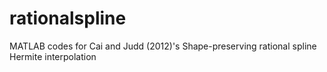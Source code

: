 # rationalspline
MATLAB codes for Cai and Judd (2012)'s Shape-preserving rational spline Hermite interpolation
